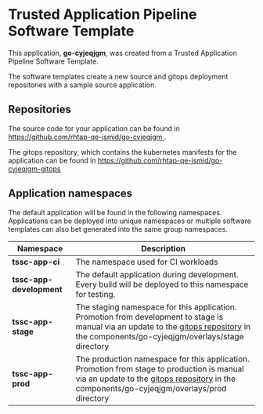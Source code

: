# Trusted Application Pipeline Software Template

This application, **go-cyjeqjgm**, was created from a Trusted Application Pipeline Software Template.

The software templates create a new source and gitops deployment repositories with a sample source application. 

## Repositories

The source code for your application can be found in [https://github.com/rhtap-qe-jsmid/go-cyjeqjgm ](https://github.com/rhtap-qe-jsmid/go-cyjeqjgm ).
 
The gitops repository, which contains the kubernetes manifests for the application can be found in 
[https://github.com/rhtap-qe-jsmid/go-cyjeqjgm-gitops ](https://github.com/rhtap-qe-jsmid/go-cyjeqjgm-gitops ) 

## Application namespaces 

The default application will be found in the following namespaces. Applications can be deployed into unique namespaces or multiple software templates can also bet generated into the same group namespaces.  

|  Namespace   |  Description   |  
| -------- | -------- |
| **tssc-app-ci** | The namespace used for CI workloads |
| **tssc-app-development** | The default application during development. Every build will be deployed to this namespace for testing. |
| **tssc-app-stage** | The staging namespace for this application. Promotion from development to stage is manual via an update to the [gitops repository](https://github.com/rhtap-qe-jsmid/go-cyjeqjgm-gitops ) in the components/go-cyjeqjgm/overlays/stage directory |
| **tssc-app-prod** | The production namespace for this application. Promotion from stage to production is manual via an update to the [gitops repository](https://github.com/rhtap-qe-jsmid/go-cyjeqjgm-gitops ) in the components/go-cyjeqjgm/overlays/prod directory |